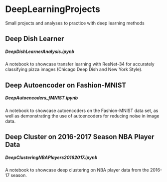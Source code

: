 # DeepLearningProjects
Small projects and analyses to practice with deep learning methods

## Deep Dish Learner 
##### DeepDishLearnerAnalysis.ipynb
A notebook to showcase transfer learning with ResNet-34 for accurately classifying pizza images (Chicago Deep Dish and New York Style).

## Deep Autoencoder on Fashion-MNIST 
##### DeepAutoencoders_fMNIST.ipynb
A notebook to showcase autoencoders on the Fashion-MNIST data set, as well as demonstrating the use of autoencoders for reducing noise in image data.

## Deep Cluster on 2016-2017 Season NBA Player Data 
##### DeepClusteringNBAPlayers20162017.ipynb
A notebook to showcase deep clustering on NBA player data from the 2016-17 season.
